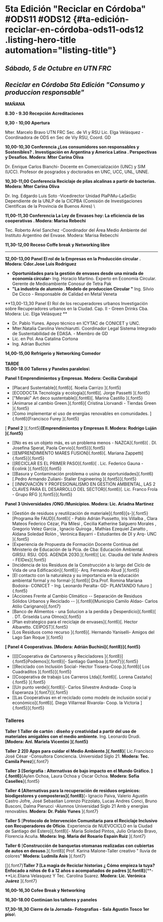 5ta Edición \"Reciclar en Córdoba\" \#ODS11 \#ODS12 {#ta-edición-reciclar-en-córdoba-ods11-ods12 .listing-hero-title automation="listing-title"}
===================================================

***Sábado, 5 de Octubre en UTN FRC***
-------------------------------------

***Reciclar en Córdoba 5ta Edición \"Consumo y produccion responsable\"***
--------------------------------------------------------------------------

**MAÑANA**

**8.30 - 9.30 Recepción Acreditaciones**

**9,30 - 10,00 Apertura**

Mter. Marcelo Bravo UTN FRC Sec. de VI y RSU Lic. Elga Velásquez
-Coordinadora de ODS en Sec de Viy RSU, Coord. GD

**10,00-10,30 Conferencia ¿Los consumidores son responsables y
Sostenibles? . Investigación en Argentina y America Latina .
Perspectivas y Desafios. Modera: Mter Carina Oliva**

Dr. Enrique Carlos Bianchi- Docente en Comercialización (UNC) y SIM
(UCC). Profesor de posgrados y doctorados en UNC, UCC, UNL, UNNE.

**10,30-11,00 Conferencia Reciclaje de pilas alcalinas a partir de
bacterias. **Modera: Mter Carina Oliva****

Dr. Ing. Edgardo Luis Soto -Vicedirector Unidad PlaPiMu-LaSeiSic
Dependiente de la UNLP de la CICPBA (Comisión de Investigaciones
Científicas de la Provincia de Buenos Aires) \

**11,00-11,30 Conferencia La Ley de Envases hoy: La eficiencia de las
cooperativas . Modera: Marisa Rebechi**

Tec. Roberto Ariel Sanchez -Coordinador del Área Medio Ambiente del
Instituto Argentino del Envase. Modera: Marisa Rebecchi

**11,30-12,00 Receso Coffe break y Networking libre**

******

**12,00-13,00 Panel El rol de la Empresas en la Producción circular .
Modera: Cdor.Jose Luis Rodriguez**

-   **Oportunidades para la gestión de envases desde una mirada de economía circular-** Ing. Horacio Martino. Experto en Economía Circular. Gerente de Medioambiente Conosur de Tetra Pak
-   **"La industria de alumnio . Modelo de produccion Circular "** Ing.  Silvio De Cicco - Responsable de Calidad en Metal Veneta

**13,00-13,30 Panel El Rol de los recuperadores urbanos Investigación sobre Recuperadores urbanos en la Ciudad. Cap. II - Green Drinks Cba.  Modera: Lic. Elga Velásquez **

-   Dr. Pablo Yunes. Apoyo técnico en ICYTAC de CONICET y UNC.
-   Mter.Natalia Carolina Venchiarutti. Coordinador Legal Sistema Integrado de Sustentabilidad de EDASA. - Miembro de GD
-   Lic. en Pol. Ana Catalina Cortona
-   Ing. Adrian Buchini

**14,00-15,00 Refrigerio y Networking Comedor**\
\
**TARDE**\
**15.00-18.00 Talleres y Paneles paralelos**\

**Panel 1 Emprendimientos y Empresas. Modera: Cecilia Carabajal**

-   [Placard Sustentable]{.font6}[. Noelia Carrizo ]{.font5}
-   [ECODOCTA Tecnología y ecología]{.font6}[. Jorge Passetti ]{.font5}
-   [\"Meraki" Art deco sustentable]{.font6}[. Marina Castillo ]{.font5}
-   [Animarse al cambio Green.]{.font6}[ Cristina Llorvandi - Tiendas
    Green ]{.font5}
-   [Como implementar el uso de energías renovables en comunidades.
    ]{.font6}[Francisco Furey ]{.font5}

[ **Panel 2** ]{.font5}**[Emprendimientos y Empresas II. ****Modera:
Rodrigo Luján**** ]{.font5}**

-   [[No es es un objeto más, es un problema menos - NAZCA]{.font6}[
    . DI. Josefina Sperat, Paola Cervio]{.font5}]{.font5}
-   [[EMPRENDIMIENTO MARES FUSION]{.font6}[. Mariana
    Zappetti]{.font5}]{.font5}
-   [[RECICLAR ES EL PRIMER PASO]{.font6}[ . Lic. Federico Gauna -
    Ecolink ]{.font5}]{.font5}
-   [[Basura y Contaminación problema o usina de
    oportunidades]{.font6}[.Pedro Armando Zuliani- Stailer Engineering
    ]{.font5}]{.font5}
-   [ [INNOVACIÓN Y PROFESIONALISMO EN GESTIÓN AMBIENTAL, LAS 2 CLAVES
    PARA EL DESARROLLO DEL SECTOR]{.font6}[. Lic. Franco Frola - Grupo
    RFG ]{.font5}]{.font5}

**Panel 3 Universidades /ONG /Municipios. Modera: Lic. Ariadna
Martinez**

-   [Gestión de residuos y reutilización de
    materiale]{.font6}[s-]{.font5}[Programa Re FAUD]{.font6}[ - Pablo
    Adrián Pussetto, Iris Villalba , Clara Mateos Federico Cézar, Pía
    Milesi , Cecilia Katherine Salguero Morales , Gregorio Velez Garcia
    , Ignacio Quiroga , Mathías Ezequiel Zanatto , Aldana Soledad Rolón
    , Verónica Bayarri - Estudiantes de DI y Arq- UNC ]{.font5}
-   [Experiencia de Propuesta de Formación Docente Continua del
    Ministerio de Educación de la Pcia. de Cba: Educación Ambiental.
    GIRSU. RSU. ODS. AGENDA 2030.]{.font6}[ Lic. Claudia del Valle
    Andreis - FEIDes]{.font5}
-   [Incidencia de los Residuos de la Construcción a lo largo del Ciclo
    de Vida de una Edificación]{.font6}[- Arq. Fernando Abud ]{.font5}
-   [El contacto con la naturaleza y su importancia en la educación
    ambiental formal y no formal-]{.font6}[ Dra.Prof. Romina Mariana
    Bodoira- CONICET - Ing. Leonardo Peralta- GD- PLANTANDO futuro
    ]{.font5}
-   [Acciones Frente al Cambio Climático -- Separación de Residuos
    Sólidos Urbanos y Reciclado -- ]{.font8}[Municipio Camilo Aldao-
    Carlos Atilio Carignano]{.font7}
-   [Banco de Alimentos - una Solucion a la perdida y
    Desperdicio]{.font6}[ . DT. Griselda Luna Olmos]{.font5}
-   [Plan estrategico para el reciclaje de envases]{.font6}[. Hector
    Albaretto. CEIPOST]{.font5}
-   [Los Residuos como recurso ]{.font6}[. Hernando Yaniselli- Amigos
    del Lago San Roque ]{.font5}

**[ Panel 4 Cooperativas. [Modera: Adrián Buchini]{.font8}]{.font5}**

-   [[[[Cooperativa de Cartoneros y Recicladores
    ]{.font8}]{.font5}Podemos]{.font8}[- Santiago Gamboa
    ]{.font7}]{.font5}
-   [[Reciclado con Inclusión Social- Hector Tissera-Coop.]{.font6}[ Los
    Cuadraditos ]{.font5}]{.font5}
-   [[Cooperativa de trabajo Los Carreros Ltda]{.font6}[. Lorena
    Castaño]{.font5} ]{.font5}
-   [[Un punto verde]{.font8}[- Carlos Silvestre Andrada- Coop la
    Esperanza ]{.font7}]{.font5}
-   [[Las Cooperativas en el reciclado como modelo de inclusión social y
    económico]{.font6}[. Diego Villarreal Rivarola- Coop. la Victoria
    ]{.font5}]{.font5}

### **Talleres**

**Taller 1 Taller de cartón : diseño y creatividad a partir del uso de
materiales amigables con el medio ambiente.** Ing. Leonardo Drudi.
**[Modera: Anl. Mariela Vicentini ]{.font5}**

**Taller 2 2[0 Apps para cuidar el Medio Ambiente.]{.font8}**[
Lic.Francisco José César -Consultora Conciencia. Universidad Siglo 21.
**Modera: Tec. Camila Perez**]{.font7}

**Taller 3 [Serigrafía : Alternativas de bajo impacto en el Mundo
Gráfico. ]{.font6}**[Aylen Ochoa, Laura Ochoa y Oscar Ochoa. **Modera:
Sofia Caselles**]{.font5}

**Taller 4 [Alternativas para la recuperación de residuos orgánicos:
biodigestores y composteras]{.font8}**[**-** Ignacio Paiva, Valerio
Agustin Castro Jofre, José Sebastian Lorenzo Pizzolato, Lucas Andres
Conci, Bruno Busconi, Dalma Pierucci -Alumnos Universidad Siglo 21 Amb y
energías renovables. **Modera: Dr. Pablo Yunes** ]{.font7}

**Taller 5** [**Protocolo de Intervención Comunitaria para el Reciclaje
Inclusivo con Recuperadores de Oficio**. Experiencia de NUEVOCICLO en la
Ciudad de Santiago del Estero]{.font8}[- Maria Soledad Pintos, Julio
Orlando Bravo, Florencia Acuña. **Modera: Ing. Maria del Rosario Espain
Ruiz** ]{.font7}

**Taller 6** [**Construcción de banquetas otomanas realizadas con
cubiertas de autos en desuso**.]{.font8}[ Prof. Karina Malone-Taller
creativo \" lluvia de colores\" **Modera: Ludmila Asis** ]{.font7}

[]{.font7}**Taller 7 [La magia de Reciclar historias ¿ Cómo empieza la
tuya? Enfocado a niños de 6 a 12 años o acompañados de padres
]{.font8}**[**-**Lic.Eliana Velasquez Y Tec. Carolina Suarez. **Modera:
Lic. Verónica Juárez** ]{.font7}

**16,00-16,30 Cofee Break y Networking**

**16,30-18.00 Continúan los talleres y paneles**

**17,30-18,30 Cierre de la Jornada- Fotografìas - Sala Agustìn Tosco 1er piso**\

